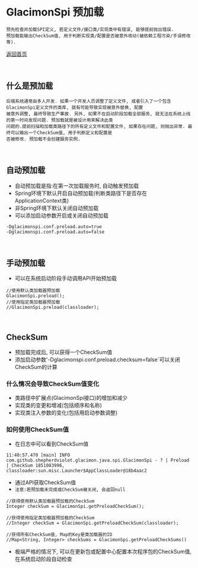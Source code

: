 # GlacimonSpi 预加载

```text
预先检查并加载SPI定义, 若定义文件/接口类/实现类中有错误, 能够提前抛出错误. 
预加载能输出CheckSum值, 用于判断实现类/配置是否被意外改动(被依赖工程污染/手误修改等).
```

[返回首页](https://github.com/shepherdviolet/glacimon/blob/master/docs/spi/index-cn.md)

<br>

## 什么是预加载

```text
后端系统通常由多人开发. 如果一个开发人员调整了定义文件, 或者引入了一个包含GlacimonSpi定义文件的类库, 就有可能导致实现被意外替换, 配置
被意外调整, 最终导致生产事故. 另外, 如果不在启动阶段加载全部服务, 就无法在系统上线的第一时间发现问题. 预加载就是被设计用来解决此类
问题的.提前扫描和加载类路径下的所有定义文件和配置文件, 如果存在问题, 则抛出异常. 最终可以输出一个CheckSum值, 用于判断定义和配置是
否被修改. 预加载不会创建服务实例. 
```

<br>

## 自动预加载

* 自动预加载是指:在第一次加载服务时, 自动触发预加载
* Spring环境下默认开启自动预加载(判断类路径下是否存在ApplicationContext类)
* 非Spring环境下默认关闭自动预加载
* 可以添加启动参数开启或关闭自动预加载

```text
-Dglacimonspi.conf.preload.auto=true
-Dglacimonspi.conf.preload.auto=false
```

<br>

## 手动预加载

* 可以在系统启动阶段手动调用API开始预加载

```text
//使用默认类加载器预加载
GlacimonSpi.preload();
//使用指定类加载器预加载
//GlacimonSpi.preload(classloader);
```

<br>

## CheckSum

* 预加载完成后, 可以获得一个CheckSum值
* 添加启动参数'-Dglacimonspi.conf.preload.checksum=false`可以关闭CheckSum的计算

### 什么情况会导致CheckSum值变化

* 类路径中扩展点(GlacimonSpi接口)的增加和减少
* 实现类的变更和增减(包括顺序和名称)
* 实现类注入参数的变化(包括用启动参数调整)

### 如何使用CheckSum值

* 在日志中可以看到CheckSum值

```text
11:40:57.470 [main] INFO com.github.shepherdviolet.glacimon.java.spi.GlacimonSpi - ? | Preload | CheckSum 1851083996, classloader:sun.misc.Launcher$AppClassLoader@18b4aac2
```

* 通过API获取CheckSum值
* `注意:若预加载未完成或CheckSum被关闭, 会返回null`

```text
//获得使用默认类加载器预加载的CheckSum
Integer checkSum = GlacimonSpi.getPreloadCheckSum();

//获得使用指定类加载器预加载的CheckSum
//Integer checkSum = GlacimonSpi.getPreloadCheckSum(classloader);

//获得所有CheckSum值, Map的Key是类加载器的ID
//Map<String, Integer> checkSums = GlacimonSpi.getPreloadCheckSums()
```

* 极端严格的情况下, 可以在更新包或配置中心配置本次程序包的CheckSum值, 在系统启动阶段自动检查
